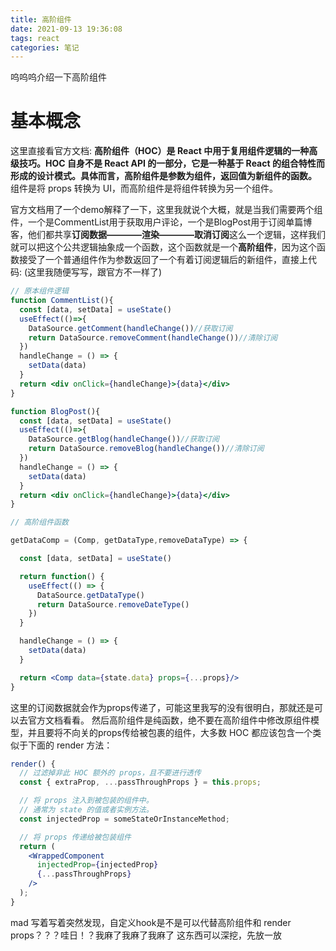 ```yaml
---
title: 高阶组件
date: 2021-09-13 19:36:08
tags: react
categories: 笔记
---
```


呜呜呜介绍一下高阶组件
<!--more-->

# 基本概念
这里直接看官方文档: **高阶组件（HOC）是 React 中用于复用组件逻辑的一种高级技巧。HOC 自身不是 React API 的一部分，它是一种基于 React 的组合特性而形成的设计模式。具体而言，高阶组件是参数为组件，返回值为新组件的函数。**
组件是将 props 转换为 UI，而高阶组件是将组件转换为另一个组件。

官方文档用了一个demo解释了一下，这里我就说个大概，就是当我们需要两个组件，一个是CommentList用于获取用户评论，一个是BlogPost用于订阅单篇博客，他们都共享**订阅数据————渲染————取消订阅**这么一个逻辑，这样我们就可以把这个公共逻辑抽象成一个函数，这个函数就是一个**高阶组件**，因为这个函数接受了一个普通组件作为参数返回了一个有着订阅逻辑后的新组件，直接上代码: (这里我随便写写，跟官方不一样了)
```jsx
// 原本组件逻辑
function CommentList(){
  const [data, setData] = useState()
  useEffect(()=>{
    DataSource.getComment(handleChange())//获取订阅
    return DataSource.removeComment(handleChange())//清除订阅
  })
  handleChange = () => {
    setData(data)
  }
  return <div onClick={handleChange}>{data}</div>
}

function BlogPost(){
  const [data, setData] = useState()
  useEffect(()=>{
    DataSource.getBlog(handleChange())//获取订阅
    return DataSource.removeBlog(handleChange())//清除订阅
  })
  handleChange = () => {
    setData(data)
  }
  return <div onClick={handleChange}>{data}</div>
}

// 高阶组件函数

getDataComp = (Comp, getDataType,removeDataType) => {

  const [data, setData] = useState()

  return function() {
    useEffect(() => {
      DataSource.getDataType()
      return DataSource.removeDateType()
    })
  }

  handleChange = () => {
    setData(data)
  }

  return <Comp data={state.data} props={...props}/>
}
```
这里的订阅数据就会作为props传递了，可能这里我写的没有很明白，那就还是可以去官方文档看看。
然后高阶组件是纯函数，绝不要在高阶组件中修改原组件模型，并且要将不向关的props传给被包裹的组件，大多数 HOC 都应该包含一个类似于下面的 render 方法：
```jsx
render() {
  // 过滤掉非此 HOC 额外的 props，且不要进行透传
  const { extraProp, ...passThroughProps } = this.props;

  // 将 props 注入到被包装的组件中。
  // 通常为 state 的值或者实例方法。
  const injectedProp = someStateOrInstanceMethod;

  // 将 props 传递给被包装组件
  return (
    <WrappedComponent
      injectedProp={injectedProp}
      {...passThroughProps}
    />
  );
}
```
mad 写着写着突然发现，自定义hook是不是可以代替高阶组件和 render props？？？哇日！？我麻了我麻了我麻了
这东西可以深挖，先放一放
